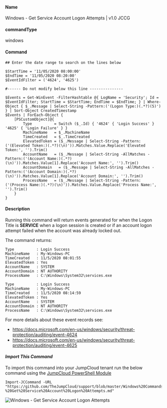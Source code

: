 #### Name

Windows - Get Service Account Logon Attempts | v1.0 JCCG

#### commandType

windows

#### Command

```
## Enter the date range to search on the lines below

$StartTime = '11/05/2020 08:00:00'
$EndTime = '11/05/2020 08:20:00'
$EventIdFilter = ('4624', '4625')

#------ Do not modify below this line ---------------

$Events = Get-WinEvent -FilterHashtable @{ LogName = 'Security'; Id = $EventIdFilter; StartTime = $StartTime; EndTime = $EndTime; } | Where-Object { $_.Message | Select-String -Pattern:('(Logon Type:)(.*?)(5)') } | Sort-Object CreatedTimestamp
$Events | ForEach-Object {
    [PSCustomObject]@{
        Type          = Switch ($_.Id) { '4624' { 'Login Success' } '4625' { 'Login Failure' } }
        MachineName   = $_.MachineName
        TimeCreated   = $_.TimeCreated
        ElevatedToken = ($_.Message | Select-String -Pattern:('(Elevated Token:)(.*?)(\n)')).Matches.Value.Replace('Elevated Token:', '').Trim()
        AccountName   = ($_.Message | Select-String -AllMatches -Pattern:('(Account Name:)(.*?)(\n)')).Matches.Value[1].Replace('Account Name:', '').Trim()
        AccountDomain   = ($_.Message | Select-String -AllMatches -Pattern:('(Account Domain:)(.*?)(\n)')).Matches.Value[1].Replace('Account Domain:', '').Trim()
        ProcessName   = ($_.Message | Select-String -Pattern:('(Process Name:)(.*?)(\n)')).Matches.Value.Replace('Process Name:', '').Trim()
    }
}
```

#### Description

Running this command will return events generated for when the Logon Title is **SERVICE** when a logon session is created or if an account logon attempt failed when the account was already locked out.

The command returns:
```
Type          : Login Success
MachineName   : My-Windows-PC
TimeCreated   : 11/5/2020 08:01:55
ElevatedToken : Yes
AccountName   : SYSTEM
AccountDomain : NT AUTHORITY
ProcessName   : C:\Windows\System32\services.exe

Type          : Login Success
MachineName   : My-Windows-PC
TimeCreated   : 11/5/2020 08:14:59
ElevatedToken : Yes
AccountName   : SYSTEM
AccountDomain : NT AUTHORITY
ProcessName   : C:\Windows\System32\services.exe
```

For more details about these event records see:
* https://docs.microsoft.com/en-us/windows/security/threat-protection/auditing/event-4624
* https://docs.microsoft.com/en-us/windows/security/threat-protection/auditing/event-4625

#### *Import This Command*

To import this command into your JumpCloud tenant run the below command using the [JumpCloud PowerShell Module](https://github.com/TheJumpCloud/support/wiki/Installing-the-JumpCloud-PowerShell-Module)

```
Import-JCCommand -URL "https://github.com/TheJumpCloud/support/blob/master/Windows%20Commands/Windows%20-%20Get%20Service%20Account%20Logon%20Attempts.md"
```

![Windows - Get Service Account Logon Attempts](https://github.com/TheJumpCloud/support/blob/master/PowerShell/JumpCloud%20Commands%20Gallery/Files/Windows%20-%20Get%20Service%20Account%20Logon%20Attempts.png?raw=true)
